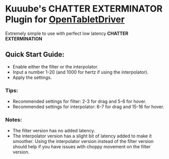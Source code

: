 # Kuuube's **CHATTER EXTERMINATOR** Plugin for [OpenTabletDriver](https://github.com/OpenTabletDriver/OpenTabletDriver)

Extremely simple to use with perfect low latency **CHATTER EXTERMINATION**

## Quick Start Guide:
- Enable either the filter or the interpolator.
- Input a number 1-20 (and 1000 for hertz if using the interpolator).
- Apply the settings.

### Tips:
- Recommended settings for filter: 2-3 for drag and 5-6 for hover.
- Recommended settings for interpolator: 6-7 for drag and 15-16 for hover.

### Notes:
- The filter version has no added latency.
- The interpolator version has a slight bit of latency added to make it smoother. Using the interpolator version instead of the filter version should help if you have issues with choppy movement on the filter version.
